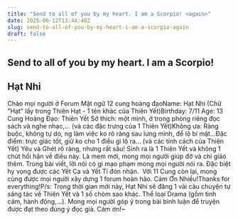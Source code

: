 ```yaml
---
title: "Send to all of you by my heart. I am a Scorpio! <again>"
date: 2025-06-12T13:44:40Z
slug: send-to-all-of-you-by-my-heart-i-am-a-scorpio-again
draft: false
---
```


## Send to all of you by my heart. I am a Scorpio! <again>

## Hạt Nhi

Chào mọi người ở Forum Mật ngữ 12 cung hoàng đạo​Name: Hạt Nhi (Chữ "Hạt" lấy trong Thiên Hạt - 1 tên khác của Thiên Yết)​Birthday: 7/11 Age: 13​Cung Hoàng Đạo: Thiên Yết ​Sở thích: một mình, ở trong phòng riêng đọc sách và nghe nhạc,... (và các đặc trưng của 1 Thiên Yết)​Không ưa: Ràng buộc, không tự do, ng làm việc ko rõ ràng sau lưng mình, để lộ bí mật...​Đặc điểm: trực giác tốt, giữ ko cho 1 điều gì lộ ra... (và các tính cách của Thiên Yết)​ Yêu và Ghét rõ ràng, nhưng rất sâu!​ Sinh ra là 1 Thiên Yết và không 1 chút hối hận về điều này. Là mem mới, mong mọi người giúp đỡ và chỉ giáo thêm. Trong bài viết, lời nói có gì mạo phạm mong mọi người nói ra. Đặc biệt hy vọng được các Yết Ca và Yết Tỉ đón nhận. ​ Với 11 Cung còn lại, mong cùng được mọi người xây dựng 1 forum hoàn hảo. Cảm Ơn Nhiều!​Thanks for everything!​P/s: Trong thời gian mới này, Hạt Nhi sẽ đăng 1 vài câu chuyện tự sáng tác về Thiên Yết và 1 số chòm sao khác. Thể loại Drama (gồm tình cảm, hành động,...). Mong mọi người góp ý trong bài bình luận để truyện được đạt theo đúng ý đọc giả. Cám ơn!~​